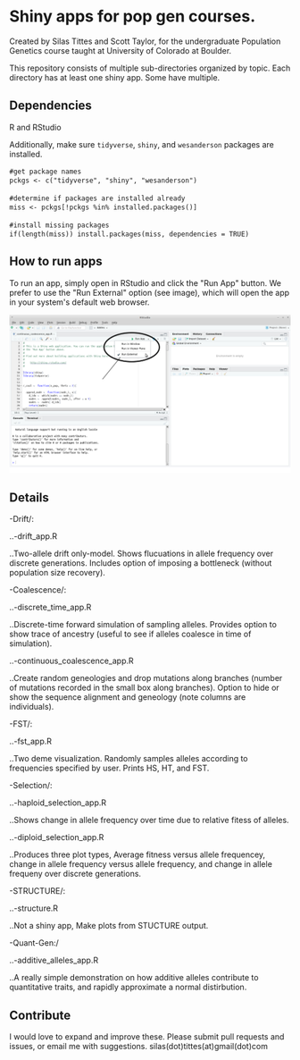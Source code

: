 Shiny apps for pop gen courses. 
======================================

Created by Silas Tittes and Scott Taylor, for the undergraduate Population Genetics course taught at University of Colorado at Boulder. 
 
This repository consists of multiple sub-directories organized by topic. Each directory has at least one shiny app. Some have multiple. 

Dependencies
-----------

R and RStudio

Additionally, make sure `tidyverse`, `shiny`, and `wesanderson` packages are installed.

```
#get package names
pckgs <- c("tidyverse", "shiny", "wesanderson")

#determine if packages are installed already
miss <- pckgs[!pckgs %in% installed.packages()]

#install missing packages
if(length(miss)) install.packages(miss, dependencies = TRUE)
```

How to run apps
---------------

To run an app, simply open in RStudio and click the "Run App" button. We prefer to use the "Run External" option (see image), which will open the app in your system's default web browser.

![shiny_pic](shiny_run_pic.png)


Details
-------

-Drift/:

..-drift_app.R
		
..Two-allele drift only-model. Shows flucuations in allele frequency over discrete generations. Includes option of imposing a bottleneck (without population size recovery).


-Coalescence/: 

..-discrete_time_app.R

..Discrete-time forward simulation of sampling alleles. Provides option to show trace of ancestry (useful to see if alleles coalesce in time of simulation).

..-continuous_coalescence_app.R
	
..Create random geneologies and drop mutations along branches (number of mutations recorded in the small box along branches). Option to hide or show the sequence alignment and geneology (note columns are individuals). 


-FST/:
	
..-fst_app.R

..Two deme visualization. Randomly samples alleles according to frequencies specified by user. Prints HS, HT, and FST. 

-Selection/:

..-haploid_selection_app.R
	
..Shows change in allele frequency over time due to relative fitess of alleles.

..-diploid_selection_app.R

..Produces three plot types, Average fitness versus allele frequencey, change in allele frequency versus allele frequency, and change in allele frequeny over discrete generations.

-STRUCTURE/:

..-structure.R

..Not a shiny app, Make plots from STUCTURE output.

-Quant-Gen:/

..-additive_alleles_app.R

..A really simple demonstration on how additive alleles contribute to quantitative traits, and rapidly approximate a normal distirbution.

Contribute
---------

I would love to expand and improve these. Please submit pull requests and issues, or email me with suggestions. 
silas(dot)tittes(at)gmail(dot)com

